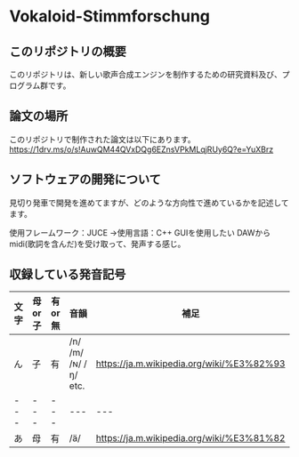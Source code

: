 # Vokaloid-Stimmforschung
## このリポジトリの概要
このリポジトリは、新しい歌声合成エンジンを制作するための研究資料及び、プログラム群です。

## 論文の場所
このリポジトリで制作された論文は以下にあります。
https://1drv.ms/o/s!AuwQM44QVxDQg6EZnsVPkMLqjRUy6Q?e=YuXBrz

## ソフトウェアの開発について
見切り発車で開発を進めてますが、どのような方向性で進めているかを記述してます。

使用フレームワーク：JUCE
→使用言語：C++
GUIを使用したい
DAWからmidi(歌詞を含んだ)を受け取って、発声する感じ。

## 収録している発音記号
|文字|母or子|有or無|音韻|補足|
|---|---|---|---|---|
|ん|子|有|/n/ /m/  /ɴ/  /ŋ/ etc.|https://ja.m.wikipedia.org/wiki/%E3%82%93|
|---|---|---|---|---|
|あ|母|有|/ä/|https://ja.m.wikipedia.org/wiki/%E3%81%82|
